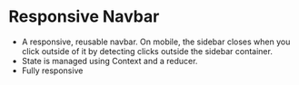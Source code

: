 # Responsive Navbar
- A responsive, reusable navbar. On mobile, the sidebar closes when you click outside of it by detecting clicks outside the sidebar container.
- State is managed using Context and a reducer.
- Fully responsive
